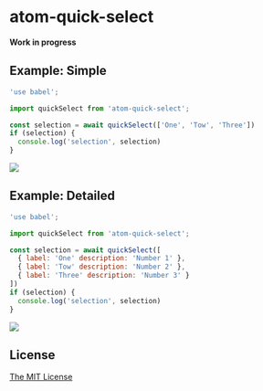 # atom-quick-select

**Work in progress**

## Example: Simple

```JavaScript
'use babel';

import quickSelect from 'atom-quick-select';

const selection = await quickSelect(['One', 'Tow', 'Three'])
if (selection) {
  console.log('selection', selection)
}
```

![](https://raw.github.com/josa42/atom-quick-select/master/.github/screenshot-simple.png)

## Example: Detailed

```JavaScript
'use babel';

import quickSelect from 'atom-quick-select';

const selection = await quickSelect([
  { label: 'One' description: 'Number 1' },
  { label: 'Tow' description: 'Number 2' },
  { label: 'Three' description: 'Number 3' }
])
if (selection) {
  console.log('selection', selection)
}
```

![](https://raw.github.com/josa42/atom-quick-select/master/.github/screenshot-detailed.png)

## License

[The MIT License](LICENSE.md)